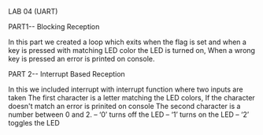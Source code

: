 LAB 04 (UART)

PART1-- Blocking Reception

In this part we created a loop which exits when the flag is set and when a key is pressed with matching LED color the LED is turned on,
When a wrong key is pressed an error is printed on console.


PART 2-- Interrupt Based Reception

In this we included interrupt with interrupt function where two inputs are taken 
The first character is a letter matching the LED colors,
If the character doesn't match an error is prinited on console
The second character is a number between 0 and 2.
– ‘0’ turns off the LED
– ‘1’ turns on the LED
– ‘2’ toggles the LED
